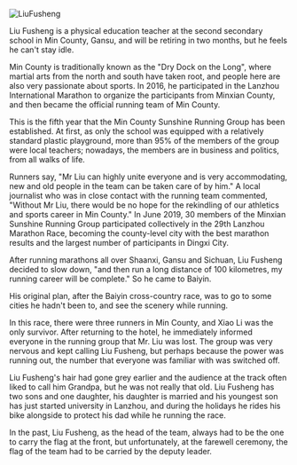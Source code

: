 ![LiuFusheng](https://user-images.githubusercontent.com/15976103/120251350-e0b7ab80-c2b3-11eb-9969-8bfde8685edf.png)

Liu Fusheng is a physical education teacher at the second secondary school in Min County, Gansu, and will be retiring in two months, but he feels he can't stay idle.

Min County is traditionally known as the "Dry Dock on the Long", where martial arts from the north and south have taken root, and people here are also very passionate about sports. In 2016, he participated in the Lanzhou International Marathon to organize the participants from Minxian County, and then became the official running team of Min County.

This is the fifth year that the Min County Sunshine Running Group has been established. At first, as only the school was equipped with a relatively standard plastic playground, more than 95% of the members of the group were local teachers; nowadays, the members are in business and politics, from all walks of life.

Runners say, "Mr Liu can highly unite everyone and is very accommodating, new and old people in the team can be taken care of by him." A local journalist who was in close contact with the running team commented, "Without Mr Liu, there would be no hope for the rekindling of our athletics and sports career in Min County." In June 2019, 30 members of the Minxian Sunshine Running Group participated collectively in the 29th Lanzhou Marathon Race, becoming the county-level city with the best marathon results and the largest number of participants in Dingxi City.

After running marathons all over Shaanxi, Gansu and Sichuan, Liu Fusheng decided to slow down, "and then run a long distance of 100 kilometres, my running career will be complete." So he came to Baiyin.

His original plan, after the Baiyin cross-country race, was to go to some cities he hadn't been to, and see the scenery while running.

In this race, there were three runners in Min County, and Xiao Li was the only survivor. After returning to the hotel, he immediately informed everyone in the running group that Mr. Liu was lost. The group was very nervous and kept calling Liu Fusheng, but perhaps because the power was running out, the number that everyone was familiar with was switched off.

Liu Fusheng's hair had gone grey earlier and the audience at the track often liked to call him Grandpa, but he was not really that old. Liu Fusheng has two sons and one daughter, his daughter is married and his youngest son has just started university in Lanzhou, and during the holidays he rides his bike alongside to protect his dad while he running the race.

In the past, Liu Fusheng, as the head of the team, always had to be the one to carry the flag at the front, but unfortunately, at the farewell ceremony, the flag of the team had to be carried by the deputy leader.
